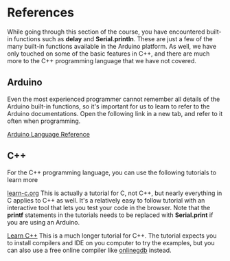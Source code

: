 # References

While going through this section of the course, you have encountered built-in functions such as **delay** and **Serial.println**.
These are just a few of the many built-in functions available in the Arduino platform.
As well, we have only touched on some of the basic features in C++, and there are much more to the C++ programming language that we have not covered.

## Arduino

Even the most experienced programmer cannot remember all details of the Arduino built-in functions, so it's important for us to learn to refer to the Arduino documentations. Open the following link in a new tab, and refer to it often when programming.

[Arduino Language Reference](https://www.arduino.cc/reference/en/)

## C++

For the C++ programming language, you can use the following tutorials to learn more

[learn-c.org](https://www.learn-c.org/) This is actually a tutorial for C, not C++, but nearly everything in C applies to C++ as well.
It's a relatively easy to follow tutorial with an interactive tool that lets you test your code in the browser.
Note that the **printf** statements in the tutorials needs to be replaced with **Serial.print** if you are using an Arduino.

[Learn C++](https://www.learncpp.com/) This is a much longer tutorial for C++.
The tutorial expects you to install compilers and IDE on you computer to try the examples, but you can also use a free online compiler like [onlinegdb](https://www.onlinegdb.com/online_c++_compiler) instead.